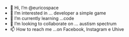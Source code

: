 - 👋 Hi, I’m @euricospace
- 👀 I’m interested in ... developer a simple game
- 🌱 I’m currently learning ...code
- 💞️ I’m looking to collaborate on ... austism spectrum
- 📫 How to reach me ...on Facebook, Instagram e Uhive

<!---
euricospace/euricospace is a ✨ special ✨ repository because its `README.md` (this file) appears on your GitHub profile.
You can click the Preview link to take a look at your changes.
--->
